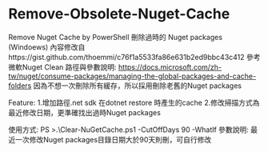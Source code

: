 # Remove-Obsolete-Nuget-Cache
Remove Nuget Cache by PowerShell
刪除過時的 Nuget packages (Windoews)
內容修改自https://gist.github.com/thoemmi/c76f1a5533fa86e631b2ed9bbc43c412
 參考微軟Nuget Clean 路徑與參數說明:
 https://docs.microsoft.com/zh-tw/nuget/consume-packages/managing-the-global-packages-and-cache-folders
 因為不想一次刪除所有緩存，所以採用刪除老舊的Nuget packages
 
 Feature:
 1.增加路徑.net sdk 在dotnet restore 時產生的cache 
 2.修改掃描方式為最近修改日期，更準確找出過時Nuget packages
 
 使用方式:
 PS >.\Clear-NuGetCache.ps1 -CutOffDays 90 -WhatIf
 參數說明: 最近一次修改Nuget packages目錄日期大於90天則刪，可自行修改
 
 
